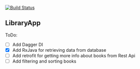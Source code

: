 [![Build Status](https://travis-ci.org/EmiliaCiastek/LibraryApp.svg?branch=master)](https://travis-ci.org/EmiliaCiastek/LibraryApp)

## LibraryApp
ToDo:
- [ ] Add Dagger DI
- [x] Add RxJava for retrieving data from database
- [ ] Add retrofit for getting more info about books from Rest Api
- [ ] Add filtering and sorting books